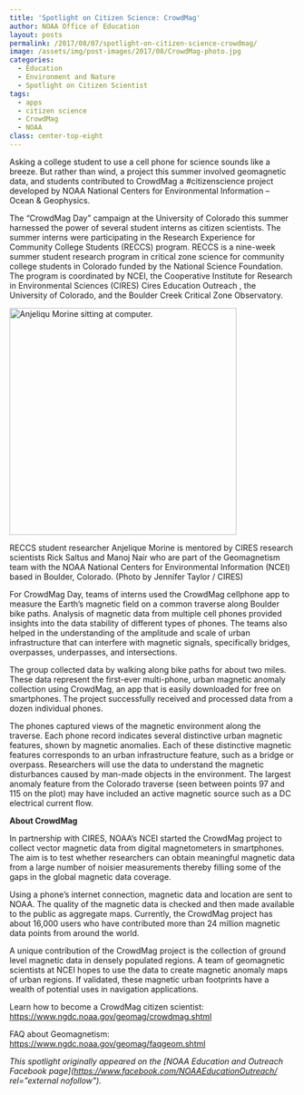 ```yaml
---
title: 'Spotlight on Citizen Science: CrowdMag'
author: NOAA Office of Education
layout: posts
permalink: /2017/08/07/spotlight-on-citizen-science-crowdmag/
image: /assets/img/post-images/2017/08/CrowdMag-photo.jpg
categories:
  - Education
  - Environment and Nature
  - Spotlight on Citizen Scientist
tags:
  - apps
  - citizen science
  - CrowdMag
  - NOAA
class: center-top-eight
---
```


Asking a college student to use a cell phone for science sounds like a breeze. But rather than wind, a project this summer involved geomagnetic data, and students contributed to CrowdMag a #citizenscience project developed by NOAA National Centers for Environmental Information &#8211; Ocean & Geophysics.

The “CrowdMag Day” campaign at the University of Colorado this summer harnessed the power of several student interns as citizen scientists. The summer interns were participating in the Research Experience for Community College Students (RECCS) program. RECCS is a nine-week summer student research program in critical zone science for community college students in Colorado funded by the National Science Foundation. The program is coordinated by NCEI, the Cooperative Institute for Research in Environmental Sciences (CIRES) Cires Education Outreach , the University of Colorado, and the Boulder Creek Critical Zone Observatory.

<div class="image-in-post-body">
  <img src="{{ site.baseurl }}/assets/img/post-images/2017/08/RECCS-volunteer.jpg" alt="Anjeliqu Morine sitting at computer." height="400"/>
  
  <p class="image-caption">
    RECCS student researcher Anjelique Morine is mentored by CIRES research scientists Rick Saltus and Manoj Nair who are part of the Geomagnetism team with the NOAA National Centers for Environmental Information (NCEI) based in Boulder, Colorado. (Photo by Jennifer Taylor / CIRES)
  </p>
</div>

For CrowdMag Day, teams of interns used the CrowdMag cellphone app to measure the Earth’s magnetic field on a common traverse along Boulder bike paths. Analysis of magnetic data from multiple cell phones provided insights into the data stability of different types of phones. The teams also helped in the understanding of the amplitude and scale of urban infrastructure that can interfere with magnetic signals, specifically bridges, overpasses, underpasses, and intersections.

The group collected data by walking along bike paths for about two miles. These data represent the first-ever multi-phone, urban magnetic anomaly collection using CrowdMag, an app that is easily downloaded for free on smartphones. The project successfully received and processed data from a dozen individual phones.

The phones captured views of the magnetic environment along the traverse. Each phone record indicates several distinctive urban magnetic features, shown by magnetic anomalies. Each of these distinctive magnetic features corresponds to an urban infrastructure feature, such as a bridge or overpass. Researchers will use the data to understand the magnetic disturbances caused by man-made objects in the environment. The largest anomaly feature from the Colorado traverse (seen between points 97 and 115 on the plot) may have included an active magnetic source such as a DC electrical current flow.

**About CrowdMag**

In partnership with CIRES, NOAA’s NCEI started the CrowdMag project to collect vector magnetic data from digital magnetometers in smartphones. The aim is to test whether researchers can obtain meaningful magnetic data from a large number of noisier measurements thereby filling some of the gaps in the global magnetic data coverage.

Using a phone&#8217;s internet connection, magnetic data and location are sent to NOAA. The quality of the magnetic data is checked and then made available to the public as aggregate maps. Currently, the CrowdMag project has about 16,000 users who have contributed more than 24 million magnetic data points from around the world.

A unique contribution of the CrowdMag project is the collection of ground level magnetic data in densely populated regions. A team of geomagnetic scientists at NCEI hopes to use the data to create magnetic anomaly maps of urban regions. If validated, these magnetic urban footprints have a wealth of potential uses in navigation applications.

Learn how to become a CrowdMag citizen scientist: <https://www.ngdc.noaa.gov/geomag/crowdmag.shtml> 

FAQ about Geomagnetism: <https://www.ngdc.noaa.gov/geomag/faqgeom.shtml>

_This spotlight originally appeared on the [NOAA Education and Outreach Facebook page](https://www.facebook.com/NOAAEducationOutreach/ rel="external nofollow")._